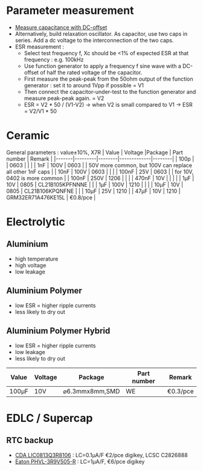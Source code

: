 # Parameter measurement
* [Measure capacitance with DC-offset](https://www.youtube.com/watch?v=Wo7E__AifQg)
 * Alternatively, build relaxation oscillator.  As capacitor, use two caps in series.  Add a dc voltage to the interconnection of the two caps.
* ESR measurement :
    * Select test frequency f, Xc should be <1% of expected ESR at that frequency : e.g. 100kHz
    * Use function generator to apply a frequency f sine wave with a DC-offset of half the rated voltage of the capacitor.
    * First measure the peak-peak from the 50ohm output of the function generator : set it to around 1Vpp if possible  = V1
    * Then connect the capacitor-under-test to the function generator and measure peak-peak again. = V2
    * ESR = V2 * 50 / (V1-V2) -> when V2 is small compared to V1 -> ESR = V2/V1 * 50

# Ceramic
General parameters : value±10%, X7R
| Value | Voltage |Package | Part number | Remark |
|-------|---------|--------|-------------|--------| 
| 100p  |         | 0603   | | |
| 1nF   | 100V    | 0603   | | 50V more common, but 100V can replace all other 1nF caps |
| 10nF  | 100V    | 0603   | | |
| 100nF | 25V     | 0603   |  | for 10V, 0402 is more common |
| 100nF | 250V    | 1206   | | |
| 470nF | 10V     |        | | |
| 1µF   | 10V     | 0805   | CL21B105KPFNNNE | |
| 1µF   | 100V    | 1210   |                 | | 
| 10µF  | 10V     | 0805   | CL21B106KPQNFNE | |
| 10µF  | 25V     | 1210   |
| 47µF  | 10V     | 1210   | GRM32ER71A476KE15L | €0.8/pce |

# Electrolytic
## Aluminium
* high temperature
* high voltage
* low leakage

## Aluminium Polymer
* low ESR = higher ripple currents
* less likely to dry out

## Aluminium Polymer Hybrid
* low ESR = higher ripple currents
* low leakage
* less likely to dry out

| Value | Voltage |Package | Part number | Remark |
|-------|---------|--------|-------------|--------| 
| 100µF | 10V     | ⌀6.3mmx8mm,SMD   | WE  | €0.3/pce |

# EDLC / Supercap
## RTC backup
* [CDA LIC0813Q3R8106]() : LC=0.1µA/F €2/pce digikey, LCSC C2826888
* [Eaton PHVL-3R9V505-R]() : LC=1µA/F, €6/pce digikey